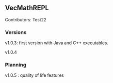 ## VecMathREPL

Contributors:
Test22
### Versions
v1.0.3: first version with Java and C++ executables.

v1.0.4

### Planning

v1.0.5 : quality of life features
